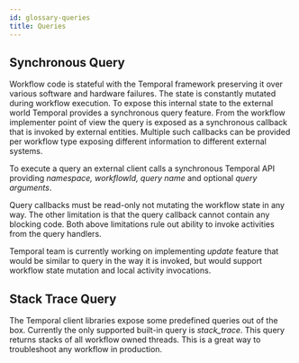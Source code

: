 ```yaml
---
id: glossary-queries
title: Queries
---
```


## Synchronous Query

Workflow code is stateful with the Temporal framework preserving it over various software and hardware failures. The state is constantly mutated during workflow execution. To expose this internal state to the external world Temporal provides a synchronous query feature. From the workflow implementer point of view the query is exposed as a synchronous callback that is invoked by external entities. Multiple such callbacks can be provided per workflow type exposing different information to different external systems.

To execute a query an external client calls a synchronous Temporal API providing _namespace, workflowId, query name_ and optional _query arguments_.

Query callbacks must be read-only not mutating the workflow state in any way. The other limitation is that the query callback cannot contain any blocking code. Both above limitations rule out ability to invoke activities from the query handlers.

Temporal team is currently working on implementing _update_ feature that would be similar to query in the way it is invoked, but would support workflow state mutation and local activity invocations.

## Stack Trace Query

The Temporal client libraries expose some predefined queries out of the box. Currently the only supported built-in query is _stack_trace_. This query returns stacks of all workflow owned threads. This is a great way to troubleshoot any workflow in production.
